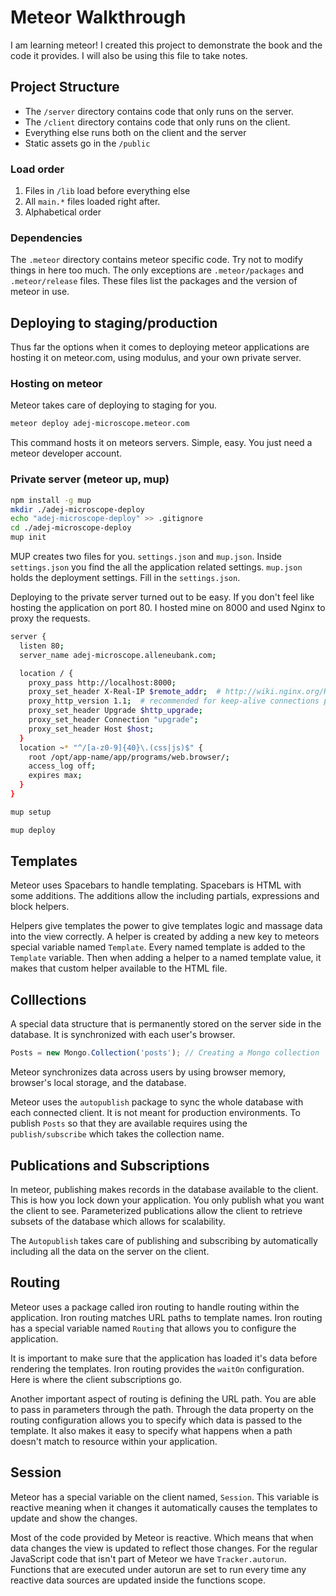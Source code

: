 # Meteor Walkthrough

I am learning meteor! I created this project to demonstrate the book and the code it provides. I will also be using this file to take notes.

## Project Structure

* The `/server` directory contains code that only runs on the server.
* The `/client` directory contains code that only runs on the client.
* Everything else runs both on the client and the server
* Static assets go in the `/public`

### Load order

1. Files in `/lib`  load before everything else
2. All `main.*` files loaded right after.
3. Alphabetical order

### Dependencies

The `.meteor` directory contains meteor specific code. Try not to modify things in here too much. The only exceptions are `.meteor/packages` and `.meteor/release` files. These files list the packages and the version of meteor in use.


## Deploying to staging/production

Thus far the options when it comes to deploying meteor applications are hosting it on meteor.com, using modulus, and your own private server.


### Hosting on meteor

Meteor takes care of deploying to staging for you.

```bash
meteor deploy adej-microscope.meteor.com
```

This command hosts it on meteors servers. Simple, easy. You just need a meteor developer account.

### Private server (meteor up, mup)

```bash
npm install -g mup
mkdir ./adej-microscope-deploy
echo "adej-microscope-deploy" >> .gitignore
cd ./adej-microscope-deploy
mup init
```

MUP creates two files for you. `settings.json` and `mup.json`. Inside `settings.json` you find the all the application related settings. `mup.json` holds the deployment settings. Fill in the `settings.json`.

Deploying to the private server turned out to be easy. If you don't feel like hosting the application on port 80. I hosted mine on 8000 and used Nginx to proxy the requests.

```bash
server {
  listen 80;
  server_name adej-microscope.alleneubank.com;

  location / {
    proxy_pass http://localhost:8000;
    proxy_set_header X-Real-IP $remote_addr;  # http://wiki.nginx.org/HttpProxyModule
    proxy_http_version 1.1;  # recommended for keep-alive connections per http://nginx.org/en/docs/http/ngx_http_proxy_module.html#proxy_http_version
    proxy_set_header Upgrade $http_upgrade;
    proxy_set_header Connection "upgrade";
    proxy_set_header Host $host;
  }
  location ~* "^/[a-z0-9]{40}\.(css|js)$" {
    root /opt/app-name/app/programs/web.browser/;
    access_log off;
    expires max;
  }
}
```

```bash
mup setup

mup deploy
```

## Templates

Meteor uses Spacebars to handle templating. Spacebars is HTML with some additions. The additions allow the including partials, expressions and block helpers.

Helpers give templates the power to give templates logic and massage data into the view correctly. A helper is created by adding a new key to meteors special variable named `Template`.  Every named template is added to the `Template` variable. Then when adding a helper to a named template value, it makes that custom helper available to the HTML file.

## Colllections

A special data structure that is permanently stored on the server side in the database. It is synchronized with each user's browser.

```JavaScript
Posts = new Mongo.Collection('posts'); // Creating a Mongo collection 
```

Meteor synchronizes data across users by using browser memory, browser's local storage, and the database.

Meteor uses the `autopublish` package to sync the whole database with each connected client. It is not meant for production environments. To publish `Posts` so that they are available requires using the `publish/subscribe` which takes the collection name.

## Publications and Subscriptions

In meteor, publishing makes records in the database available to the client. This is how you lock down your application. You only publish what you want the client to see. Parameterized publications allow the client to retrieve subsets of the database which allows for scalability.

The `Autopublish` takes care of publishing and subscribing by automatically including all the data on the server on the client.

## Routing

Meteor uses a package called iron routing to handle routing within the application. Iron routing matches URL paths to template names. Iron routing has a special variable named `Routing` that allows you to configure the application.

It is important to make sure that the application has loaded it's data before rendering the templates. Iron routing provides the `waitOn` configuration. Here is where the client subscriptions go.

Another important aspect of routing is defining the URL path. You are able to pass in parameters through the path. Through the data property on the routing configuration allows you to specify which data is passed to the template. It also makes it easy to specify what happens when a path doesn't match to resource within your application.

## Session

Meteor has a special variable on the client named, `Session`. This variable is reactive meaning when it changes it automatically causes the templates to update and show the changes.

Most of the code provided by Meteor is reactive. Which means that when data changes the view is updated to reflect those changes. For the regular JavaScript code that isn't part of Meteor we have `Tracker.autorun`. Functions that are executed under autorun are set to run every time any reactive data sources are updated inside the functions scope.